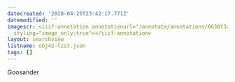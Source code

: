 ```yaml
---
datecreated: '2020-04-25T23:42:17.771Z'
datemodified: ''
imagescr: <iiif-annotation annotationurl="/annotate/annotations/6638f3a6-874e-11ea-8248-5254008afee6.json"
  styling="image_only:true"></iiif-annotation>
layout: searchview
listname: obj42-list.json
tags: []
---
```

Goosander